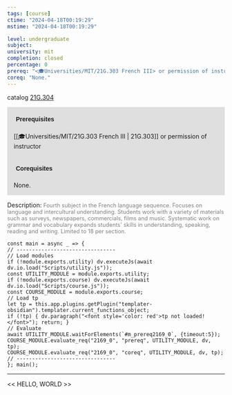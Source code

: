 ```yaml
---
tags: [course]
ctime: "2024-04-18T00:19:29"
mstime: "2024-04-18T00:19:29"

level: undergraduate
subject: 
university: mit
completion: closed
percentage: 0
prereq: "<🎓Universities/MIT/21G.303 French III> or permission of instructor"
coreq: "None."
---
```


catalog [21G.304](http://student.mit.edu/catalog/m21Gd.html#21G.304)

<span style="display: block; padding: 15px; background-color: rgb(100, 100, 100, 0.2);"><font id="m_prereq2169_0" style="display: block; font-family: Arial, sans-serif; font-weight: bold; padding: 5px">Prerequisites</font><br><span id="prereq2169_0">[[🎓Universities/MIT/21G.303 French III | 21G.303]] or permission of instructor</span></span>
<span style="display: block; padding: 15px; background-color: rgb(100, 100, 100, 0.2);"><font id="m_coreq2169_0" style="display: block; font-family: Arial, sans-serif; font-weight: bold; padding: 5px">Corequisites</font><br><span id="coreq2169_0">None.</span></span>

<font style="">Description:</font>
<font style="color: grey; font-size: 0.8rem;">Fourth subject in the French language sequence. Focuses on language and intercultural understanding. Students work with a variety of materials such as surveys, newspapers, commercials, films and music. Systematic work on grammar and vocabulary expands students' skills in understanding, speaking, reading and writing. Limited to 18 per section.</font>

```dataviewjs
const main = async _ => {
// --------------------------------
// Load modules
if (!module.exports.utility) dv.executeJs(await dv.io.load("Scripts/utility.js"));
const UTILITY_MODULE = module.exports.utility;
if (!module.exports.course) dv.executeJs(await dv.io.load("Scripts/course.js"));
const COURSE_MODULE = module.exports.course;
// Load tp
let tp = this.app.plugins.getPlugin("templater-obsidian").templater.current_functions_object;
if (!tp) { dv.paragraph("<font style='color: red'>tp not loaded!</font>"); return; }
// Evaluate
await UTILITY_MODULE.waitForElements(`#m_prereq2169_0`, {timeout:5});
COURSE_MODULE.evaluate_req("2169_0", "prereq", UTILITY_MODULE, dv, tp);
COURSE_MODULE.evaluate_req("2169_0", "coreq", UTILITY_MODULE, dv, tp);
// --------------------------------
}; main();
```

---

<< HELLO, WORLD >>
